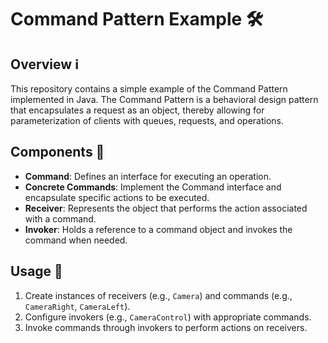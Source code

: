 # Command Pattern Example 🛠️

## Overview ℹ️
This repository contains a simple example of the Command Pattern implemented in Java. The Command Pattern is a behavioral design pattern that encapsulates a request as an object, thereby allowing for parameterization of clients with queues, requests, and operations.

## Components 🔧
- **Command**: Defines an interface for executing an operation.
- **Concrete Commands**: Implement the Command interface and encapsulate specific actions to be executed.
- **Receiver**: Represents the object that performs the action associated with a command.
- **Invoker**: Holds a reference to a command object and invokes the command when needed.

## Usage 🚀
1. Create instances of receivers (e.g., `Camera`) and commands (e.g., `CameraRight`, `CameraLeft`).
2. Configure invokers (e.g., `CameraControl`) with appropriate commands.
3. Invoke commands through invokers to perform actions on receivers.


